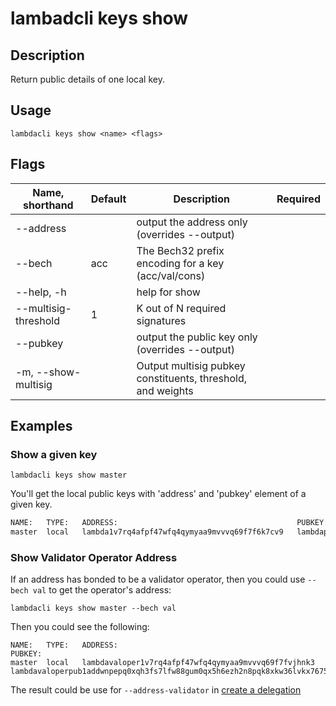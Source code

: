 # lambadcli keys show

## Description

Return public details of one local key.

## Usage

```
lambdacli keys show <name> <flags>
```

## Flags

| Name, shorthand      | Default           | Description                                                    | Required |
| -------------------- | ----------------- | -------------------------------------------------------------- | -------- |
| --address            |                   | output the address only (overrides --output)                   |          |
| --bech               | acc               | The Bech32 prefix encoding for a key (acc/val/cons)   |          |
| --help, -h           |                   | help for show                                                  |          |
| --multisig-threshold | 1                 | K out of N required signatures                          |          |
| --pubkey             |                   | output the public key only (overrides --output)                |          |
| -m, --show-multisig  |                   | Output multisig pubkey constituents, threshold, and weights                |          |

## Examples

### Show a given key

```shell
lambdacli keys show master
```

You'll get the local public keys with 'address' and 'pubkey' element of a given key.

```txt
NAME:   TYPE:   ADDRESS:                                        PUBKEY:
master  local   lambda1v7rq4afpf47wfq4qymyaa9mvvvq69f7f6k7cv9   lambdapub1addwnpepq0xqh3fs7lfw88gum0qx5h6ezh2n8pqk8xkw36lvkx7675dyztwdww453lm
```

### Show Validator Operator Address

If an address has bonded to be a validator operator, then you could use `--bech val` to get the operator's address:

```$xslt
lambdacli keys show master --bech val
```

Then you could see the following:
```$xslt
NAME:   TYPE:   ADDRESS:                                        PUBKEY:
master  local   lambdavaloper1v7rq4afpf47wfq4qymyaa9mvvvq69f7fvjhnk3    lambdavaloperpub1addwnpepq0xqh3fs7lfw88gum0qx5h6ezh2n8pqk8xkw36lvkx7675dyztwdwz0xms6
```

The result could be use for `--address-validator` in [create a delegation](../tx/staking/delegate.md)